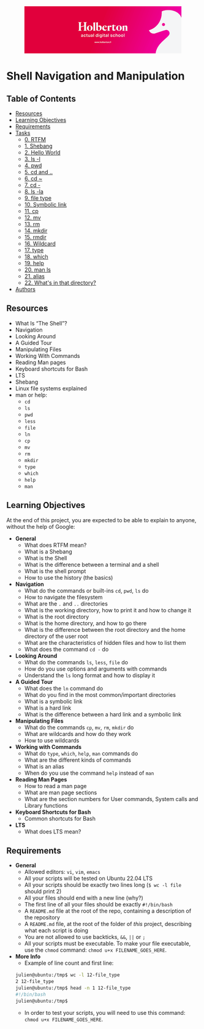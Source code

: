 <div align="center"><img src="https://github.com/ksyv/holbertonschool-web_front_end/blob/main/baniere_holberton.png"></div>

# Shell Navigation and Manipulation

## Table of Contents

- [Resources](#Resources)
- [Learning Objectives](#Learning-Objectives)
- [Requirements](#Requirements)
- [Tasks](#Tasks)
    - [0. RTFM](#task0)
    - [1. Shebang](#task1)
    - [2. Hello World](#task2)
    - [3. ls -l](#task3)
    - [4. pwd](#task4)
    - [5. cd and ..](#task5)
    - [6. cd ~](#task6)
    - [7. cd -](#task7)
    - [8. ls -la](#task8)
    - [9. file type](#task9)
    - [10. Symbolic link](#task10)
    - [11. cp](#task11)
    - [12. mv](#task12)
    - [13. rm](#task13)
    - [14. mkdir](#task14)
    - [15. rmdir](#task15)
    - [16. Wildcard](#task16)
    - [17. type](#task17)
    - [18. which](#task18)
    - [19. help](#task19)
    - [20. man ls](#task20)
    - [21. alias](#task21)
    - [22. What's in that directory?](#task22)
- [Authors](#Authors)

## Resources <a name="Resources"></a>

* What Is “The Shell”?
* Navigation
* Looking Around
* A Guided Tour
* Manipulating Files
* Working With Commands
* Reading Man pages
* Keyboard shortcuts for Bash
* LTS
* Shebang
* Linux file systems explained
* man or help:
    * `cd`
    * `ls`
    * `pwd`
    * `less`
    * `file`
    * `ln`
    * `cp`
    * `mv`
    * `rm`
    * `mkdir`
    * `type`
    * `which`
    * `help`
    * `man`

## Learning Objectives <a name="Learning-Objectives"></a>

At the end of this project, you are expected to be able to explain to anyone, without the help of Google:

* **General**
    * What does RTFM mean?
    * What is a Shebang
    * What is the Shell
    * What is the difference between a terminal and a shell
    * What is the shell prompt
    * How to use the history (the basics)
* **Navigation**
    * What do the commands or built-ins `cd`, `pwd`, `ls` do
    * How to navigate the filesystem
    * What are the `.` and `..` directories
    * What is the working directory, how to print it and how to change it
    * What is the root directory
    * What is the home directory, and how to go there
    * What is the difference between the root directory and the home directory of the user root
    * What are the characteristics of hidden files and how to list them
    * What does the command `cd -` do
* **Looking Around**
    * What do the commands `ls`, `less`, `file` do
    * How do you use options and arguments with commands
    * Understand the `ls` long format and how to display it
* **A Guided Tour**
    * What does the `ln` command do
    * What do you find in the most common/important directories
    * What is a symbolic link
    * What is a hard link
    * What is the difference between a hard link and a symbolic link
* **Manipulating Files**
    * What do the commands `cp`, `mv`, `rm`, `mkdir` do
    * What are wildcards and how do they work
    * How to use wildcards
* **Working with Commands**
    * What do `type`, `which`, `help`, `man` commands do
    * What are the different kinds of commands
    * What is an alias
    * When do you use the command `help` instead of `man`
* **Reading Man Pages**
    * How to read a man page
    * What are man page sections
    * What are the section numbers for User commands, System calls and Library functions
* **Keyboard Shortcuts for Bash**
    * Common shortcuts for Bash
* **LTS**
    * What does LTS mean?

## Requirements <a name="Requirements"></a>

* **General**
    * Allowed editors: `vi`, `vim`, `emacs`
    * All your scripts will be tested on Ubuntu 22.04 LTS
    * All your scripts should be exactly two lines long (`$ wc -l file` should print 2)
    * All your files should end with a new line (why?)
    * The first line of all your files should be exactly `#!/bin/bash`
    * A `README.md` file at the root of the repo, containing a description of the repository
    * A `README.md` file, at the root of the folder of *this* project, describing what each script is doing
    * You are not allowed to use backticks, `&&`, `||` or `;`
    * All your scripts must be executable. To make your file executable, use the `chmod` command: `chmod u+x FILENAME_GOES_HERE`.
* **More Info**
    * Example of line count and first line:
    ```bash
    julien@ubuntu:/tmp$ wc -l 12-file_type 
    2 12-file_type
    julien@ubuntu:/tmp$ head -n 1 12-file_type 
    #!/bin/bash
    julien@ubuntu:/tmp$ 
    ```
    * In order to test your scripts, you will need to use this command: `chmod u+x FILENAME_GOES_HERE`.
